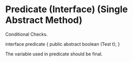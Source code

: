 Predicate (Interface) (Single Abstract Method) 
=================================
Conditional Checks.

interface predicate<T> {
    public abstract boolean (Test t);
}

The variable used in predicate should be final.


